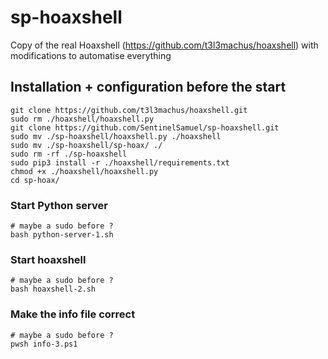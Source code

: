 # sp-hoaxshell
Copy of the real Hoaxshell (https://github.com/t3l3machus/hoaxshell) with modifications to automatise everything


## Installation + configuration before the start
```
git clone https://github.com/t3l3machus/hoaxshell.git
sudo rm ./hoaxshell/hoaxshell.py
git clone https://github.com/SentinelSamuel/sp-hoaxshell.git
sudo mv ./sp-hoaxshell/hoaxshell.py ./hoaxshell
sudo mv ./sp-hoaxshell/sp-hoax/ ./
sudo rm -rf ./sp-hoaxshell
sudo pip3 install -r ./hoaxshell/requirements.txt
chmod +x ./hoaxshell/hoaxshell.py
cd sp-hoax/
```

### Start Python server
```
# maybe a sudo before ?
bash python-server-1.sh
```
### Start hoaxshell
```
# maybe a sudo before ?
bash hoaxshell-2.sh  
```
### Make the info file correct
```
# maybe a sudo before ?
pwsh info-3.ps1
```
